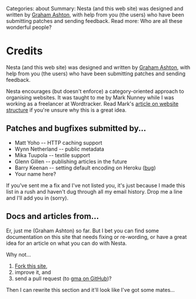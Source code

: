 Categories: about
Summary: Nesta (and this web site) was designed and written by [Graham Ashton][gma], with help from you (the users) who have been submitting patches and sending feedback.
Read more: Who are all these wonderful people?

# Credits

Nesta (and this web site) was designed and written by [Graham
Ashton][gma], with help from you (the users) who have been submitting
patches and sending feedback.

Nesta encourages (but doesn't enforce) a category-oriented approach to
organising websites. It was taught to me by Mark Nunney while I was
working as a freelancer at Wordtracker. Read Mark's [article on website
structure][nunney] if you're unsure why this is a great idea.

[nunney]: http://www.wordtracker.com/academy/website-structure

[gma]: http://effectif.com

## Patches and bugfixes submitted by...

 - Matt Yoho -- HTTP caching support
 - Wynn Netherland -- public metadata
 - Mika Tuupola -- textile support
 - Glenn Gillen -- publishing articles in the future
 - Barry Keenan -- setting default encoding on Heroku ([bug][bug14])
 - Your name here?

If you've sent me a fix and I've not listed you, it's just because I
made this list in a rush and haven't dug through all my email history.
Drop me a line and I'll add you in (sorry).

[bug14]: https://github.com/gma/nesta/issues#issue/14

## Docs and articles from...

Er, just me (Graham Ashton) so far. But I bet you can find some
documentation on this site that needs fixing or re-wording, or have a
great idea for an article on what you can do with Nesta.

Why not...

1. [Fork this site][fork],
2. improve it, and
3. send a pull request (to [gma on GitHub][gma])?

Then I can rewrite this section and it'll look like I've got some
mates...

[fork]: http://github.com/gma/nestacms.com
[gma]: http://github.com/gma
